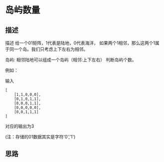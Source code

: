 # 岛屿数量

## 描述
描述
给一个01矩阵，1代表是陆地，0代表海洋， 如果两个1相邻，那么这两个1属于同一个岛。我们只考虑上下左右为相邻。

岛屿: 相邻陆地可以组成一个岛屿（相邻:上下左右） 判断岛屿个数。

例如：

输入
```
[
    [1,1,0,0,0],
    [0,1,0,1,1],
    [0,0,0,1,1],
    [0,0,0,0,0],
    [0,0,1,1,1]
]
```
对应的输出为3

(注：存储的01数据其实是字符'0','1')

## 思路